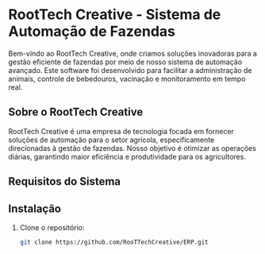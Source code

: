 # RootTech Creative - Sistema de Automação de Fazendas

Bem-vindo ao RootTech Creative, onde criamos soluções inovadoras para a gestão eficiente de fazendas por meio de nosso sistema de automação avançado. Este software foi desenvolvido para facilitar a administração de animais, controle de bebedouros, vacinação e monitoramento em tempo real.

## Sobre o RootTech Creative

RootTech Creative é uma empresa de tecnologia focada em fornecer soluções de automação para o setor agrícola, especificamente direcionadas à gestão de fazendas. Nosso objetivo é otimizar as operações diárias, garantindo maior eficiência e produtividade para os agricultores.


## Requisitos do Sistema


## Instalação

1. Clone o repositório:

   ```bash
   git clone https://github.com/RooTTechCreative/ERP.git


